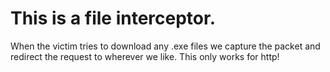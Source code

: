 # This is a file interceptor. 
When the victim tries to download any .exe files we capture the packet and redirect the request to wherever we like.
This only works for http!

